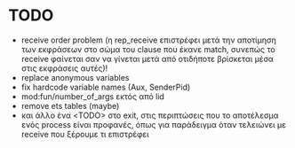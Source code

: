 TODO
=====
* receive order problem (η rep_receive επιστρέφει μετά την αποτίμηση των
  εκφράσεων στο σώμα του clause που έκανε match, συνεπώς το receive φαίνεται
  σαν να γίνεται μετά από οτιδήποτε βρίσκεται μέσα στις εκφράσεις αυτές)!
* replace anonymous variables
* fix hardcode variable names (Aux, SenderPid)
* mod:fun/number_of_args εκτός από lid
* remove ets tables (maybe)
* και άλλο ένα &lt;TODO> στο exit, στις περιπτώσεις που το
  αποτέλεσμα ενός process είναι προφανές, όπως για παράδειγμα
  όταν τελειώνει με receive που ξέρουμε τι επιστρέφει
